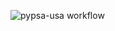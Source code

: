 ![pypsa-usa workflow](https://github.com/ktehranchi/pypsa-breakthroughenergy-usa/blob/kamran/workflow/repo_data/workflow.png$raw=TRUE)
